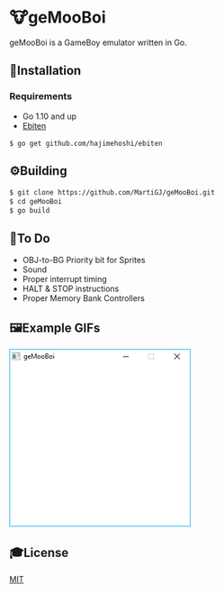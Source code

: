 # 🐮geMooBoi

geMooBoi is a GameBoy emulator written in Go.

## 💾Installation

### Requirements

- Go 1.10 and up
- [Ebiten](https://github.com/hajimehoshi/ebiten)

```
$ go get github.com/hajimehoshi/ebiten
```

## ⚙️Building

```
$ git clone https://github.com/MartiGJ/geMooBoi.git
$ cd geMooBoi
$ go build
```

## 📝To Do

- OBJ-to-BG Priority bit for Sprites
- Sound
- Proper interrupt timing
- HALT & STOP instructions
- Proper Memory Bank Controllers

## 🖼️Example GIFs

![](images/geMooBoiTetris.gif)

## 🎓License

[MIT](geMooBoi/LICENSE.md)
